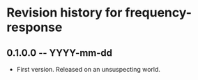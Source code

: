 # Revision history for frequency-response

## 0.1.0.0  -- YYYY-mm-dd

* First version. Released on an unsuspecting world.
